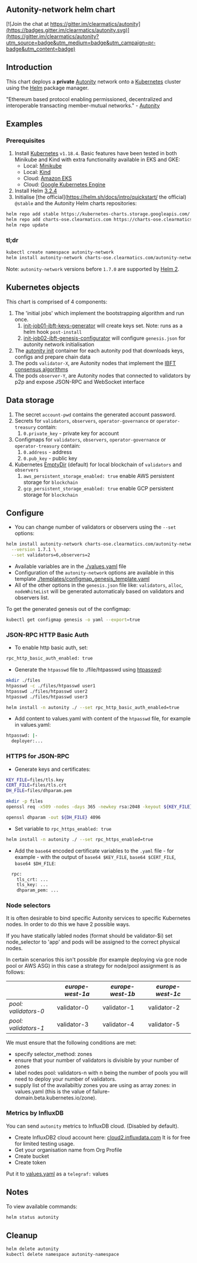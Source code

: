 ## Autonity-network helm chart

[![Join the chat at https://gitter.im/clearmatics/autonity](https://badges.gitter.im/clearmatics/autonity.svg)](https://gitter.im/clearmatics/autonity?utm_source=badge&utm_medium=badge&utm_campaign=pr-badge&utm_content=badge)

## Introduction
This chart deploys a **private** [Autonity](https://www.autonity.io/) network onto a [Kubernetes](http://kubernetes.io) cluster using the [Helm](https://helm.sh) package manager.

"Ethereum based protocol enabling permissioned, decentralized and interoperable transacting member-mutual networks." - [Autonity](https://www.autonity.io)

## Examples
### Prerequisites
1. Install [Kubernetes](http://kubernetes.io) `v1.18.4`. Basic features have been tested in both Minikube and Kind with extra functionality available in EKS and GKE:
   - Local: [Minikube](https://kubernetes.io/docs/tasks/tools/install-minikube/)
   - Local: [Kind](https://kind.sigs.k8s.io/docs/user/quick-start)
   - Cloud: [Amazon EKS](https://eksworkshop.com/prerequisites/self_paced/)
   - Cloud: [Google Kubernetes Engine](https://cloud.google.com/kubernetes-engine/docs/quickstart)
1. Install Helm [3.2.4](https://github.com/helm/helm/releases/tag/v3.2.4)
1. Initialise [the official](https://helm.sh/docs/intro/quickstart/ the official) `@stable` and the Autonity Helm charts repositories:
```bash
helm repo add stable https://kubernetes-charts.storage.googleapis.com/
helm repo add charts-ose.clearmatics.com https://charts-ose.clearmatics.com/
helm repo update
```

### tl;dr
```bash
kubectl create namespace autonity-network
helm install autonity-network charts-ose.clearmatics.com/autonity-network --version 1.7.1
```
Note: `autonity-network` versions before `1.7.0` are supported by [Helm 2](https://github.com/clearmatics/charts-ose/).

## Kubernetes objects
This chart is comprised of 4 components:
1. The 'initial jobs' which implement the bootstrapping algorithm and run once.
   1. [init-job01-ibft-keys-generator](https://github.com/clearmatics/ibft-keys-generator) will create keys set. Note: runs as a helm hook `post-install`
   1. [init-job02-ibft-genesis-configurator](https://github.com/clearmatics/ibft-genesis-configurator) will configure `genesis.json` for autonity network initialisation
1. The [autonity init](https://github.com/clearmatics/autonity-init) container for each autonity pod that downloads keys, configs and prepare chain data
1. The pods `validator-X`, are Autonity nodes that implement the [IBFT consensus algorithms](https://docs.autonity.io/IBFT/index.html)
1. The pods `observer-Y`, are Autonity nodes that connected to validators by p2p and expose JSON-RPC and WebSocket interface

## Data storage
1. The secret `account-pwd` contains the generated account password.
1. Secrets for `validators`, `observers`, `operator-governance` or `operator-treasury` contain:
   1. `0.private_key` - private key for account
1. Configmaps for `validators`, `observers`, `operator-governance` or `operator-treasury` contain:
   1. `0.address` - address
   1. `0.pub_key` - public key
1. Kubernetes [EmptyDir](https://kubernetes.io/docs/concepts/storage/volumes/#emptydir) (default) for local blockchain of `validators` and `observers`
   1. `aws_persistent_storage_enabled: true` enable AWS persistent storage for `blockchain`
   1. `gcp_persistent_storage_enabled: true` enable GCP persistent storage for `blockchain`

## Configure
- You can change number of validators or observers using the `--set` options:
```bash
helm install autonity-network charts-ose.clearmatics.com/autonity-network \
  --version 1.7.1 \
  --set validators=6,observers=2
```

- Available variables are in the [./values.yaml](values.yaml) file
- Configuration of the `autonity-network` options are available in this template [./templates/configmap_genesis_template.yaml](templates/configmap_genesis_template.yaml)
- All of the other options in the `genesis.json` file like: `validators`, `alloc`, `nodeWhiteList` will be generated automaticaly based on validators and observers list.

To get the generated genesis out of the configmap:
```bash
kubectl get configmap genesis -o yaml --export=true
```

### JSON-RPC HTTP Basic Auth
* To enable http basic auth, set:
```bash
rpc_http_basic_auth_enabled: true
```

* Generate the `htpasswd` file to ./file/htpasswd using [htpasswd](https://httpd.apache.org/docs/2.4/programs/htpasswd.html):
```bash
mkdir ./files
htpasswd -c ./files/htpasswd user1
htpasswd ./files/htpasswd user2
htpasswd ./files/htpasswd user3
```

```bash
helm install -n autonity ./ --set rpc_http_basic_auth_enabled=true
```

* Add content to values.yaml with content of the `htpasswd` file, for example in values.yaml:
```bash
htpasswd: |-
  deployer:...
```

### HTTPS for JSON-RPC
* Generate keys and certificates:
```bash
KEY_FILE=files/tls.key
CERT_FILE=files/tls.crt
DH_FILE=files/dhparam.pem

mkdir -p files
openssl req -x509 -nodes -days 365 -newkey rsa:2048 -keyout ${KEY_FILE} -out ${CERT_FILE}

openssl dhparam -out ${DH_FILE} 4096
```

* Set variable to `rpc_https_enabled: true`
```bash
helm install -n autonity ./ --set rpc_https_enabled=true
```

* Add the `base64` encoded certificate variables to the `.yaml` file - for example - with the output of `base64 $KEY_FILE`, `base64 $CERT_FILE`, `base64 $DH_FILE`:
```bash
  rpc:
    tls_crt: ...
    tls_key: ...
    dhparam_pem: ...
```

### Node selectors
It is often desirable to bind specific Autonity services to specific Kubernetes nodes. In order to do this we have 2 possible ways.

If you have statically labled nodes (format should be validator-$i) set node_selector to 'app' and pods will be assigned to the correct physical nodes.

In certain scenarios this isn't possible (for example deploying via gce node pool or AWS ASG) in this case a strategy for node/pool assignment is as follows:

|                      | *europe-west-1a* | *europe-west-1b* | *europe-west-1c* |
|----------------------|------------------|------------------|------------------|
| *pool: validators-0* | validator-0      | validator-1      | validator-2      |
| *pool: validators-1* | validator-3      | validator-4      | validator-5      |

We must ensure that the following conditions are met:
- specify selector_method: zones
- ensure that your number of validators is divisible by your number of zones
- label nodes pool: validators-n with n being the number of pools you will need to deploy your number of validators.
- supply list of the availabiltiy zones you are using as array zones: in values.yaml (this is the value of failure-domain.beta.kubernetes.io/zone).

### Metrics by InfluxDB
You can send `autonity` metrics to InfluxDB cloud. (Disabled by default).
* Create InfluxDB2 cloud account here: [cloud2.influxdata.com](https://cloud2.influxdata.com/) It is for free for limited testing usage.
* Get your organisation name from Org Profile
* Create bucket
* Create token

Put it to [values.yaml](./values.yaml) as a `telegraf:` values

## Notes
To view available commands:
```bash
helm status autonity
```

## Cleanup
```bash
helm delete autonity
kubectl delete namespace autonity-namespace
```
